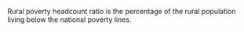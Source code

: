 Rural poverty headcount ratio is the percentage of the rural population living below the national poverty lines.